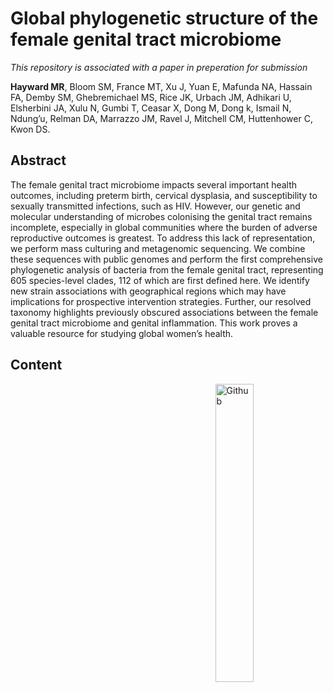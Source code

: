 # Global phylogenetic structure of the female genital tract microbiome

*This repository is associated with a paper in preperation for submission*

**Hayward MR**, Bloom SM, France MT, Xu J, Yuan E, Mafunda NA, Hassain FA, Demby SM, Ghebremichael MS, Rice JK, Urbach JM, Adhikari U, Elsherbini JA, Xulu N, Gumbi T, Ceasar X, Dong M, Dong k, Ismail N, Ndung’u, Relman DA, Marrazzo JM, Ravel J, Mitchell CM, Huttenhower C, Kwon DS.

## Abstract
The female genital tract microbiome impacts several important health outcomes, including preterm birth, cervical dysplasia, and susceptibility to sexually transmitted infections, such as HIV. However, our genetic and molecular understanding of microbes colonising the genital tract remains incomplete, especially in global communities where the burden of adverse reproductive outcomes is greatest. To address this lack of representation, we perform mass culturing and metagenomic sequencing. We combine these sequences with public genomes and perform the first comprehensive phylogenetic analysis of bacteria from the female genital tract, representing 605 species-level clades, 112 of which are first defined here. We identify new strain associations with geographical regions which may have implications for prospective intervention strategies. Further, our resolved taxonomy highlights previously obscured associations between the female genital tract microbiome and genital inflammation. This work proves a valuable resource for studying global women’s health.

## Content 

<img width="35%" align="right" alt="Github" src="hhttps://github.com/mattHay/mattHay/blob/main/schematics.pdf" />

